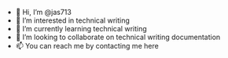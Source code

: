 - 👋 Hi, I’m @jas713
- 👀 I’m interested in technical writing
- 🌱 I’m currently learning technical writing
- 💞️ I’m looking to collaborate on technical writing  documentation
- 📫 You can reach me by contacting me here

<!---
jas713/jas713 is a ✨ special ✨ repository because its `README.md` (this file) appears on your GitHub profile.
You can click the Preview link to take a look at your changes.
--->
